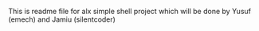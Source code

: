 This is readme file for alx simple shell project which will be done by Yusuf (emech) and Jamiu (silentcoder)
